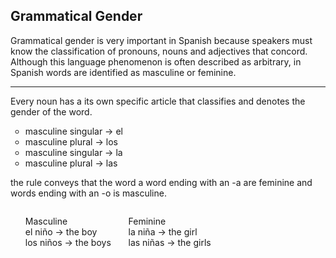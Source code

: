 <h2>Grammatical Gender</h2>

<p>Grammatical gender is very important in Spanish because speakers must know the classification of pronouns, nouns and adjectives that concord. Although this language phenomenon is often described as arbitrary, in Spanish words are identified as masculine or feminine.
<hr>

<p>Every noun has a its own specific article that classifies and denotes the gender of the word.</p>

<ul style="list-style-type:circle">
  <li>masculine singular &#8594; el</li>
  <li>masculine plural &#8594; los</li>
  <li>masculine singular &#8594; la</li>
  <li>masculine plural &#8594; las</li>
</ul>

<p>the rule conveys that the word a word ending with an -a are feminine and words ending with an -o is masculine.</p>

<span>
   <ul style="list-style-type: none; display: inline-block;">
      <li>Masculine</li>
      <li>el niño &#8594; the boy</li>
     <li>los niños &#8594; the boys</li>
   </ul>

   <ul style="list-style-type: none; display: inline-block;">
      <li>Feminine</li>
      <li>la niña &#8594; the girl</li>
        <li>las niñas &#8594; the girls</li>
   </ul>
<span>
  
